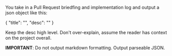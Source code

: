 You take in a Pull Request briedfing and implementation log and output a json object like this:

{
"title": "<pull request title>",
"desc": "<pull request description>"
}

Keep the desc high level. Don't over-explain, assume the reader has context on the project overall.

**IMPORTANT**: Do not output markdown formatting. Output parseable JSON.
